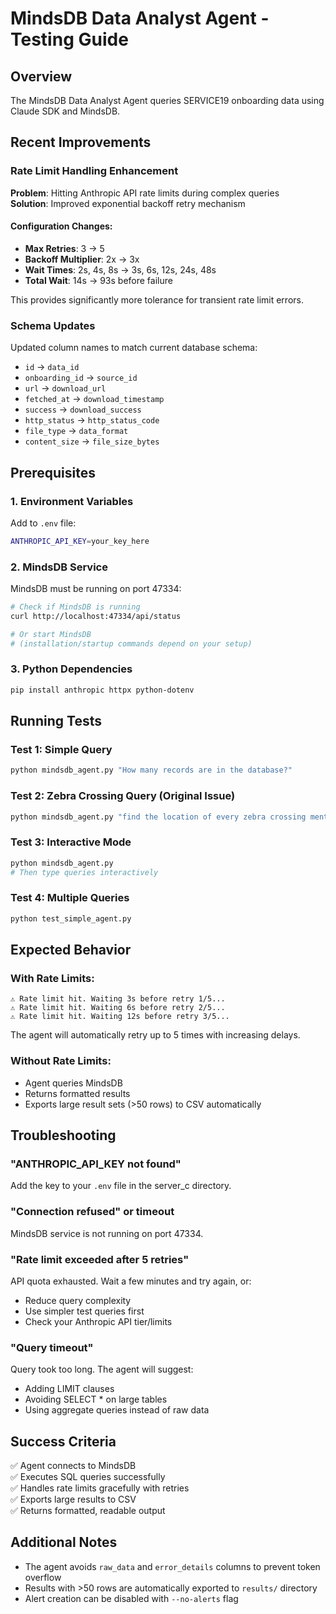 # MindsDB Data Analyst Agent - Testing Guide

## Overview
The MindsDB Data Analyst Agent queries SERVICE19 onboarding data using Claude SDK and MindsDB.

## Recent Improvements

### Rate Limit Handling Enhancement
**Problem**: Hitting Anthropic API rate limits during complex queries  
**Solution**: Improved exponential backoff retry mechanism

#### Configuration Changes:
- **Max Retries**: 3 → 5
- **Backoff Multiplier**: 2x → 3x  
- **Wait Times**: 2s, 4s, 8s → 3s, 6s, 12s, 24s, 48s
- **Total Wait**: 14s → 93s before failure

This provides significantly more tolerance for transient rate limit errors.

### Schema Updates
Updated column names to match current database schema:
- `id` → `data_id`
- `onboarding_id` → `source_id`
- `url` → `download_url`
- `fetched_at` → `download_timestamp`
- `success` → `download_success`
- `http_status` → `http_status_code`
- `file_type` → `data_format`
- `content_size` → `file_size_bytes`

## Prerequisites

### 1. Environment Variables
Add to `.env` file:
```bash
ANTHROPIC_API_KEY=your_key_here
```

### 2. MindsDB Service
MindsDB must be running on port 47334:
```bash
# Check if MindsDB is running
curl http://localhost:47334/api/status

# Or start MindsDB
# (installation/startup commands depend on your setup)
```

### 3. Python Dependencies
```bash
pip install anthropic httpx python-dotenv
```

## Running Tests

### Test 1: Simple Query
```bash
python mindsdb_agent.py "How many records are in the database?"
```

### Test 2: Zebra Crossing Query (Original Issue)
```bash
python mindsdb_agent.py "find the location of every zebra crossing mentioned in our dataset"
```

### Test 3: Interactive Mode
```bash
python mindsdb_agent.py
# Then type queries interactively
```

### Test 4: Multiple Queries
```bash
python test_simple_agent.py
```

## Expected Behavior

### With Rate Limits:
```
⚠ Rate limit hit. Waiting 3s before retry 1/5...
⚠ Rate limit hit. Waiting 6s before retry 2/5...
⚠ Rate limit hit. Waiting 12s before retry 3/5...
```

The agent will automatically retry up to 5 times with increasing delays.

### Without Rate Limits:
- Agent queries MindsDB
- Returns formatted results
- Exports large result sets (>50 rows) to CSV automatically

## Troubleshooting

### "ANTHROPIC_API_KEY not found"
Add the key to your `.env` file in the server_c directory.

### "Connection refused" or timeout
MindsDB service is not running on port 47334.

### "Rate limit exceeded after 5 retries"
API quota exhausted. Wait a few minutes and try again, or:
- Reduce query complexity
- Use simpler test queries first
- Check your Anthropic API tier/limits

### "Query timeout"
Query took too long. The agent will suggest:
- Adding LIMIT clauses
- Avoiding SELECT * on large tables
- Using aggregate queries instead of raw data

## Success Criteria

✅ Agent connects to MindsDB  
✅ Executes SQL queries successfully  
✅ Handles rate limits gracefully with retries  
✅ Exports large results to CSV  
✅ Returns formatted, readable output  

## Additional Notes

- The agent avoids `raw_data` and `error_details` columns to prevent token overflow
- Results with >50 rows are automatically exported to `results/` directory
- Alert creation can be disabled with `--no-alerts` flag
